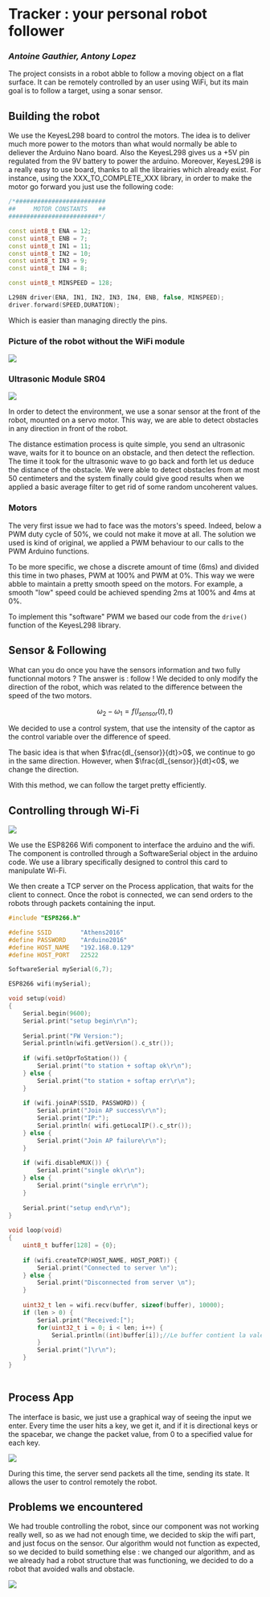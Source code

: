 # Tracker : your personal robot follower
### *Antoine Gauthier, Antony Lopez*

The project consists in a robot abble to follow a moving object on a flat surface.
It can be remotely controlled by an user using WiFi, but its main goal is to follow a target, using a sonar sensor.

## Building the robot

We use the KeyesL298 board to control the motors. The idea is to deliver much more power to the motors than what would
 normally be able to deliever the Arduino Nano board. Also the KeyesL298 gives us a +5V pin regulated from the 9V battery
to power the arduino.
Moreover, KeyesL298 is a really easy to use board, thanks to all the librairies which already exist. 
For instance, using the XXX_TO_COMPLETE_XXX library, in order to make the motor go forward you just use the following code:

```C++
/*#########################
##     MOTOR CONSTANTS   ##
#########################*/

const uint8_t ENA = 12;
const uint8_t ENB = 7;
const uint8_t IN1 = 11;
const uint8_t IN2 = 10;
const uint8_t IN3 = 9;
const uint8_t IN4 = 8;

const uint8_t MINSPEED = 128;

L298N driver(ENA, IN1, IN2, IN3, IN4, ENB, false, MINSPEED);
driver.forward(SPEED,DURATION);
```

Which is easier than managing directly the pins.

### Picture of the robot without the WiFi module

![](https://markdown.data-ensta.fr/uploads/upload_3ee848d7648504ebaedca27572d5b709.jpg)

### Ultrasonic Module SR04
![](https://markdown.data-ensta.fr/uploads/upload_4b2434f57d0142fc3f23ddf196c73b06.jpg)

In order to detect the environment, we use a sonar sensor at the front of the robot,
 mounted on a servo motor. This way, we are able to detect obstacles in any direction in front of the robot.

The distance estimation process is quite simple, you send an ultrasonic wave, 
waits for it to bounce on an obstacle, and then detect the reflection. 
The time it took for the ultrasonic wave to go back and forth let us deduce the distance of the obstacle. 
We were able to detect obstacles from at most 50 centimeters and 
the system finally could give good results when we applied a basic average filter to get
rid of some random uncoherent values.

### Motors

The very first issue we had to face was the motors's speed. Indeed, below a PWM duty cycle of 50%, we could not make it move at all.
The solution we used is kind of original, we applied a PWM behaviour to our calls to the PWM Arduino functions.

To be more specific, we chose a discrete amount of time (6ms) and divided this time in two phases, PWM at 100% and PWM at 0%.
This way we were abble to maintain a pretty smooth speed on the motors.
For example, a smooth "low" speed could be achieved spending 2ms at 100% and 4ms at 0%.

To implement this "software" PWM we based our code from the `drive()` function of the KeyesL298 library.

## Sensor & Following

What can you do once you have the sensors information and two fully functionnal motors ? The answer is : follow ! 
We decided to only modify the direction of the robot, which was related to the difference between the speed of the two motors.

$$
\omega_2 - \omega_1 = f(I_{sensor}(t),t)
$$

We decided to use a control system, that use the intensity of the captor as the control variable over the difference of speed.

The basic idea is that when 
$\frac{dI_{sensor}}{dt}>0$, we continue to go in the same direction. However, when $\frac{dI_{sensor}}{dt}<0$, we change the direction.

With this method, we can follow the target pretty efficiently.

##	Controlling through Wi-Fi

![](https://markdown.data-ensta.fr/uploads/upload_b49a26ba9f2de3734bb05b6eb458b87c.png)

We use the ESP8266 Wifi component to interface the arduino and the wifi. The component is controlled through a SoftwareSerial object in the arduino code. We use a library specifically designed to control this card to manipulate Wi-Fi. 

We then create a TCP server on the Process application, that waits for the client to connect. Once the robot is connected, we can send orders to the robots through packets containing the input.

```C++
#include "ESP8266.h"

#define SSID        "Athens2016"
#define PASSWORD    "Arduino2016"
#define HOST_NAME   "192.168.0.129"
#define HOST_PORT   22522

SoftwareSerial mySerial(6,7);

ESP8266 wifi(mySerial);

void setup(void)
{
    Serial.begin(9600);
    Serial.print("setup begin\r\n");
    
    Serial.print("FW Version:");
    Serial.println(wifi.getVersion().c_str());
      
    if (wifi.setOprToStation()) {
        Serial.print("to station + softap ok\r\n");
    } else {
        Serial.print("to station + softap err\r\n");
    }
 
    if (wifi.joinAP(SSID, PASSWORD)) {
        Serial.print("Join AP success\r\n");
        Serial.print("IP:");
        Serial.println( wifi.getLocalIP().c_str());       
    } else {
        Serial.print("Join AP failure\r\n");
    }
    
    if (wifi.disableMUX()) {
        Serial.print("single ok\r\n");
    } else {
        Serial.print("single err\r\n");
    }
    
    Serial.print("setup end\r\n");
}
 
void loop(void)
{
    uint8_t buffer[128] = {0};
    
    if (wifi.createTCP(HOST_NAME, HOST_PORT)) {
        Serial.print("Connected to server \n");
    } else {
        Serial.print("Disconnected from server \n");
    }
    
    uint32_t len = wifi.recv(buffer, sizeof(buffer), 10000);
    if (len > 0) {
        Serial.print("Received:[");
        for(uint32_t i = 0; i < len; i++) {
            Serial.println((int)buffer[i]);//Le buffer contient la valeur : 1 = z / 2 = q / 3 = s /4 = d
        }
        Serial.print("]\r\n");
    }
}
     
```

##	Process App

The interface is basic, we just use a graphical way of seeing the input we enter. Every time the user hits a key, we get it, and if it is directional keys or the spacebar, we change the packet value, from 0 to a specified value for each key.

![](https://markdown.data-ensta.fr/uploads/upload_4fdb2260e80003bd0984da7f7d26562b.png)


During this time, the server send packets all the time, sending its state. It allows the user to control remotely the robot. 

##	Problems we encountered

We had trouble controlling the robot, since our component was not working really well, so as we had not enough time, we decided to skip the wifi part, and just focus on the sensor. Our algorithm would not function as expected, so we decided to build something else : we changed our algorithm, and as we already had a robot structure that was functioning, we decided to do a robot that avoided walls and obstacle.

![](https://markdown.data-ensta.fr/uploads/upload_ae04fb40696392c4d8f46b5d5c87f1ec.jpg) 